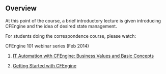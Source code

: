 ## Overview

At this point of the course, a brief introductory lecture is given
introducing CFEngine and the idea of desired state management.

For students doing the correspondence course, please watch:

CFEngine 101 webinar series (Feb 2014)

1. [IT Automation with CFEngine: Business Values and Basic Concepts](https://www.youtube.com/watch?v=Atf5MhjBHpM)

2. [Getting Started with CFEngine](https://www.youtube.com/watch?v=riMkdQKBI0M)
